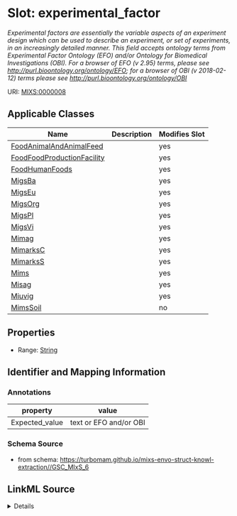 # Slot: experimental_factor


_Experimental factors are essentially the variable aspects of an experiment design which can be used to describe an experiment, or set of experiments, in an increasingly detailed manner. This field accepts ontology terms from Experimental Factor Ontology (EFO) and/or Ontology for Biomedical Investigations (OBI). For a browser of EFO (v 2.95) terms, please see http://purl.bioontology.org/ontology/EFO; for a browser of OBI (v 2018-02-12) terms please see http://purl.bioontology.org/ontology/OBI_



URI: [MIXS:0000008](https://w3id.org/mixs/0000008)



<!-- no inheritance hierarchy -->




## Applicable Classes

| Name | Description | Modifies Slot |
| --- | --- | --- |
[FoodAnimalAndAnimalFeed](FoodAnimalAndAnimalFeed.md) |  |  yes  |
[FoodFoodProductionFacility](FoodFoodProductionFacility.md) |  |  yes  |
[FoodHumanFoods](FoodHumanFoods.md) |  |  yes  |
[MigsBa](MigsBa.md) |  |  yes  |
[MigsEu](MigsEu.md) |  |  yes  |
[MigsOrg](MigsOrg.md) |  |  yes  |
[MigsPl](MigsPl.md) |  |  yes  |
[MigsVi](MigsVi.md) |  |  yes  |
[Mimag](Mimag.md) |  |  yes  |
[MimarksC](MimarksC.md) |  |  yes  |
[MimarksS](MimarksS.md) |  |  yes  |
[Mims](Mims.md) |  |  yes  |
[Misag](Misag.md) |  |  yes  |
[Miuvig](Miuvig.md) |  |  yes  |
[MimsSoil](MimsSoil.md) |  |  no  |







## Properties

* Range: [String](String.md)





## Identifier and Mapping Information





### Annotations

| property | value |
| --- | --- |
| Expected_value | text or EFO and/or OBI |



### Schema Source


* from schema: https://turbomam.github.io/mixs-envo-struct-knowl-extraction//GSC_MIxS_6




## LinkML Source

<details>
```yaml
name: experimental_factor
annotations:
  Expected_value:
    tag: Expected_value
    value: text or EFO and/or OBI
description: Experimental factors are essentially the variable aspects of an experiment
  design which can be used to describe an experiment, or set of experiments, in an
  increasingly detailed manner. This field accepts ontology terms from Experimental
  Factor Ontology (EFO) and/or Ontology for Biomedical Investigations (OBI). For a
  browser of EFO (v 2.95) terms, please see http://purl.bioontology.org/ontology/EFO;
  for a browser of OBI (v 2018-02-12) terms please see http://purl.bioontology.org/ontology/OBI
title: experimental factor
notes:
- experimental
- factor
in_subset:
- investigation
from_schema: https://turbomam.github.io/mixs-envo-struct-knowl-extraction//GSC_MIxS_6
rank: 1000
string_serialization: '{termLabel} [{termID}]|{text}'
slot_uri: MIXS:0000008
alias: experimental_factor
domain_of:
- FoodAnimalAndAnimalFeed
- FoodFoodProductionFacility
- FoodHumanFoods
- MigsBa
- MigsEu
- MigsOrg
- MigsPl
- MigsVi
- Mimag
- MimarksC
- MimarksS
- Mims
- Misag
- Miuvig
range: string

```
</details>